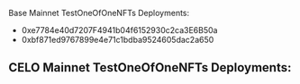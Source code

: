 Base Mainnet TestOneOfOneNFTs Deployments:
- 0xe7784e40d7207F4941b04f6152930c2ca3E6B50a
- 0xbf871ed9767899e4e71c1bdba9524605dac2a650

CELO Mainnet TestOneOfOneNFTs Deployments:
- 
